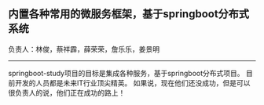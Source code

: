 ## 内置各种常用的微服务框架，基于springboot分布式系统

负责人：林俊，蔡祥霹，薛荣荣，詹乐乐，姜景明

---

springboot-study项目的目标是集成各种服务，基于springboot分布式项目。
目前开发的人员都是未来IT行业顶尖精英。
如果说，现在他们还没成功，但是可以很负责人的说，他们正在成功的路上！
